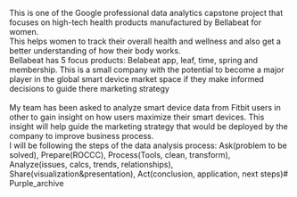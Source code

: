  This is one of the Google professional data analytics capstone project that focuses on high-tech health products manufactured by Bellabeat for women.  
This helps women to track their overall health and wellness and also get a better understanding of how their body works.  
Bellabeat has 5 focus products: Belabeat app, leaf, time, spring and membership.
This is a small company with the potential to become a major player in the global smart device market space if they make informed decisions to guide there marketing strategy  
<br>
My team has been asked to analyze smart device data from Fitbit users in other to gain insight on how users maximize their smart devices. This insight will help guide the marketing strategy that would be deployed by the company to improve business process.  
I will be following the steps of the data analysis process: Ask(problem to be solved), Prepare(ROCCC), Process(Tools, clean, transform), Analyze(issues, calcs, trends, relationships), Share(visualization&presentation), Act(conclusion, application, next steps)# Purple_archive
 

